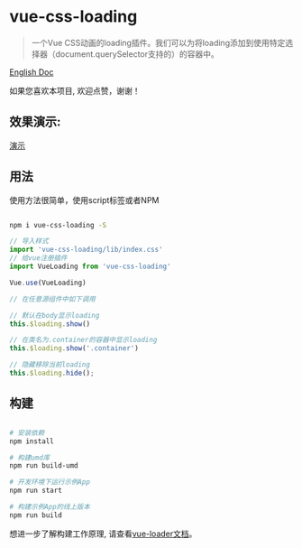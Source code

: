 # vue-css-loading

> 一个Vue CSS动画的loading插件。我们可以为将loading添加到使用特定选择器（document.querySelector支持的）的容器中。

[English Doc](https://github.com/szriafan/vue-css-loading/blob/master/README.md)

如果您喜欢本项目, 欢迎点赞，谢谢！

## 效果演示:

[演示](https://szriafan.github.io/vue-css-loading/)

## 用法

使用方法很简单，使用script标签或者NPM

``` bash

npm i vue-css-loading -S
```

``` js
// 导入样式
import 'vue-css-loading/lib/index.css'
// 给vue注册插件
import VueLoading from 'vue-css-loading'

Vue.use(VueLoading)

// 在任意源组件中如下调用

// 默认在body显示loading
this.$loading.show()

// 在类名为.container的容器中显示loading
this.$loading.show('.container')

// 隐藏移除当前loading
this.$loading.hide();
```
## 构建

``` bash

# 安装依赖
npm install

# 构建umd库
npm run build-umd

# 开发环境下运行示例App
npm run start

# 构建示例App的线上版本
npm run build

```

想进一步了解构建工作原理, 请查看[vue-loader文档](http://vuejs.github.io/vue-loader)。
